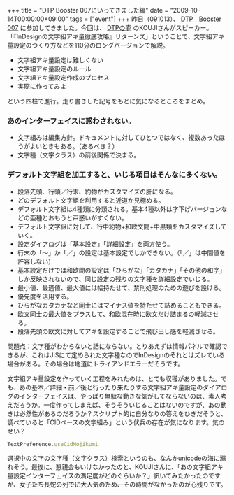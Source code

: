 +++
title = "DTP Booster 007にいってきました編"
date = "2009-10-14T00:00:00+09:00"
tags = ["event"]
+++
昨日（091013）、 [DTP　Booster 007](http://www.dtp-booster.com/vol07/) に参加してきました。今回は、 [DTPの壷](http://www.dtp.il24.net/tubo/) のKOUJIさんがスピーカー。「『InDesignの文字組アキ量徹底攻略』リターンズ」ということで、文字組アキ量設定のつくり方などを110分のロングバージョンで解説。

- 文字組アキ量設定は難しくない
- 文字組アキ量設定のルール
- 文字組アキ量設定作成のプロセス
- 実際に作ってみよ

という四柱で進行。走り書きした記号をもとに気になるところをまとめ。

### あのインターフェイスに惑わされない。
- 文字組みは編集方針。ドキュメントに対してひとつではなく、複数あったほうがよいときもある。（あるべき？）
- 文字種（文字クラス）の前後関係で決まる。



### デフォルト文字組を加工すると、いじる項目はそんなに多くない。
- 段落先頭、行頭／行末、約物がカスタマイズの肝になる。
- どのデフォルト文字組を利用すると近道か見極める。
- デフォルト文字組は4種類に分類される。基本4種以外は字下げバージョンなどの亜種とおもうと戸惑いがすくない。
- デフォルト文字組に対して、行中約物+和欧文間+中黒類をカスタマイズしていく。
- 設定ダイアログは「基本設定」「詳細設定」を両方使う。
- 行末の「〜」か「／」の設定は基本設定でしかできない。（「／」は中間値を許容しない）
- 基本設定だけでは和欧間の設定は「ひらがな」「カタカナ」「その他の和字」しか反映されないので、同じ設定の残りの文字種を詳細設定でいじる。
- 最小値、最適値、最大値には幅持たせて、禁則処理のための遊びを設ける。
- 優先度を活用する。
- ひらがなカタカナなど同士にはマイナス値を持たせて詰めることもできる。
- 欧文同士の最大値をプラスして、和欧混在時に欧文だけ詰まるの軽減させる。
- 段落先頭の欧文に対してアキを設定することで飛び出し感を軽減させる。
  

問題点：文字種がわからないと話にならない。とりあえずは情報パネルで確認できるが、これはJISにて定められた文字種なのでInDesignのそれとはズレている場合がある。その場合は地道にトライアンドエラーだそうです。

文字組アキ量設定を作っていく工程をみれたのは、とても収穫がありました。でも、あの基本／詳細・前／後と行ったり来たりする文字組アキ量設定のダイアログのインターフェイスは、やっぱり無駄な動きな気がしてならないのは、素人考えだろうか。一度作ってしまえば、そうそういじることはないのですが、あの動きは必然性があるのだろうか？スクリプト的に自分なりの答えをひきだそうと、調べていると「CIDベースの文字組み」という伏兵の存在が気になります。気のせい？

```js
TextPreference.useCidMojikumi
```

選択中の文字の文字種（文字クラス）検索というのも、なんかunicodeの海に溺れそう。最後に、懇親会もいけなかったのと、KOUJIさんに、「あの文字組アキ量設定インターフェイスの満足度がどのぐらいか？」訊いてみたかったのですが、<strike>女子たち長蛇の列でに大人気のため、</strike>その時間がなかったのが心残りです。